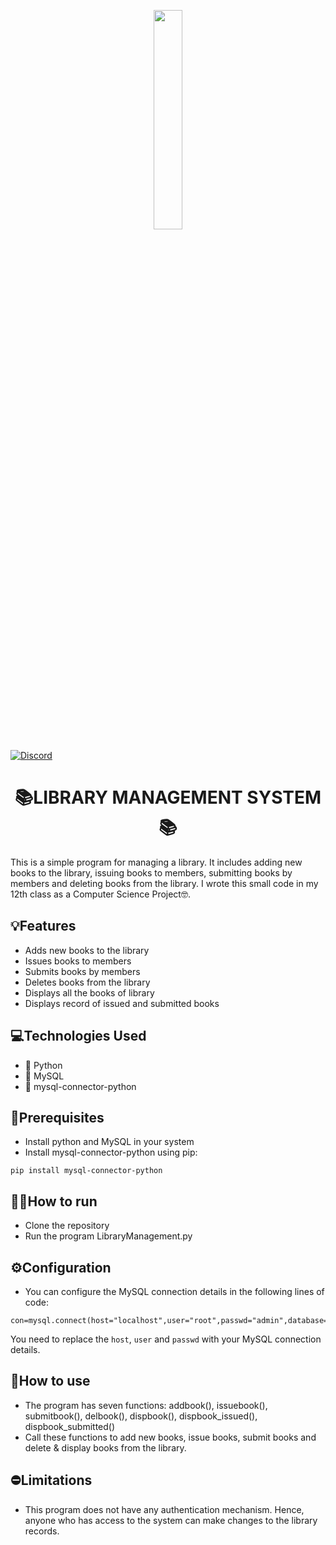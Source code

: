 <p align="center">
  <img src=https://i.ibb.co/0FQXjkb/pngegg-1.png width="30%" height="30%">
</p>

[![Discord](https://img.shields.io/badge/Discord-%235865F2.svg?style=for-the-badge&logo=discord&logoColor=white&link=https://discord.com/users/528161316033265674)](https://discord.com/users/528161316033265674)


<h1 align="center">📚LIBRARY MANAGEMENT SYSTEM📚</h1>
 
This is a simple program for managing a library. It includes adding new books to the library, issuing books to members, submitting books by members and deleting books from the library. I wrote this small code in my 12th class as a Computer Science Project🤓.

## 💡Features

* Adds new books to the library
* Issues books to members
* Submits books by members
* Deletes books from the library
* Displays all the books of library
* Displays record of issued and submitted books

## 💻Technologies Used

* 🐍 Python
* 💾 MySQL
* 🔌 mysql-connector-python

## 🧩Prerequisites

* Install python and MySQL in your system
* Install mysql-connector-python using pip:
```
pip install mysql-connector-python
```

## 🏃‍♂️How to run

* Clone the repository
* Run the program LibraryManagement.py

## ⚙️Configuration

* You can configure the MySQL connection details in the following lines of code:
```
con=mysql.connect(host="localhost",user="root",passwd="admin",database="library")
```
  You need to replace the `host`, `user` and `passwd` with your MySQL connection details.

## 🤔How to use
* The program has seven functions: addbook(), issuebook(), submitbook(), delbook(), dispbook(), dispbook_issued(), dispbook_submitted()
* Call these functions to add new books, issue books, submit books and delete & display books from the library.

## ⛔Limitations

* This program does not have any authentication mechanism. Hence, anyone who has access to the system can make changes to the library records.
